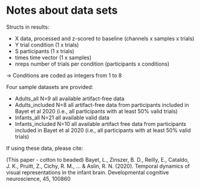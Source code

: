 # Notes about data sets

Structs in results:
- X data, processed and z-scored to baseline (channels x samples x trials)
- Y trial condition (1 x trials)
- S participants (1 x trials)
- times time vector (1 x samples)
- nreps number of trials per condition (participants x conditions)

-> Conditions are coded as integers from 1 to 8

Four sample datasets are provided: 
- Adults_all N=9 all available artifact-free data
- Adults_included N=8 all artifact-free data from participants included in Bayet et al 2020 (i.e., all participants with at least 50% valid trials)
- Infants_all N=21 all available valid data
- Infants_included N=10 all available artifact free data from participants included in Bayet et al 2020 (i.e., all participants with at least 50% valid trials)

If using these data, please cite:

(This paper - cotton to beaded)
Bayet, L., Zinszer, B. D., Reilly, E., Cataldo, J. K., Pruitt, Z., Cichy, R. M., ... & Aslin, R. N. (2020). Temporal dynamics of visual representations in the infant brain. Developmental cognitive neuroscience, 45, 100860 







